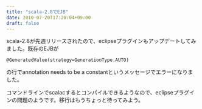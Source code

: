 ```yaml
---
title: "scala-2.8でEJB"
date: 2010-07-20T17:20:04+09:00
draft: false
---
```


scala-2.8が先週リリースされたので、eclipseプラグインもアップデートしてみました。既存のEJBが
```
@GeneratedValue(strategy=GenerationType.AUTO)
```
の行でannotation needs to be a constantというメッセージでエラーになりました。

コマンドラインでscalacするとコンパイルできるようなので、eclipseプラグインの問題のようです。移行はもうちょっと待ってみよう。

